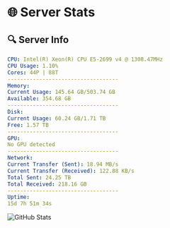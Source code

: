 # 🌐 Server Stats
## 🔍 Server Info
```yaml
CPU: Intel(R) Xeon(R) CPU E5-2699 v4 @ 1308.47MHz
CPU Usage: 1.10%
Cores: 44P | 88T
-----------------------------------
Memory:
Current Usage: 145.64 GB/503.74 GB
Available: 354.68 GB
-----------------------------------
Disk:
Current Usage: 60.24 GB/1.71 TB
Free: 1.57 TB
-----------------------------------
GPU:
No GPU detected
-----------------------------------
Network:
Current Transfer (Sent): 18.94 MB/s
Current Transfer (Received): 122.88 KB/s
Total Sent: 24.25 TB
Total Received: 218.16 GB
-----------------------------------
Uptime:
15d 7h 51m 34s
```
![GitHub Stats](https://img.shields.io/badge/Updated-2025-03-23_05:14:23-blue)